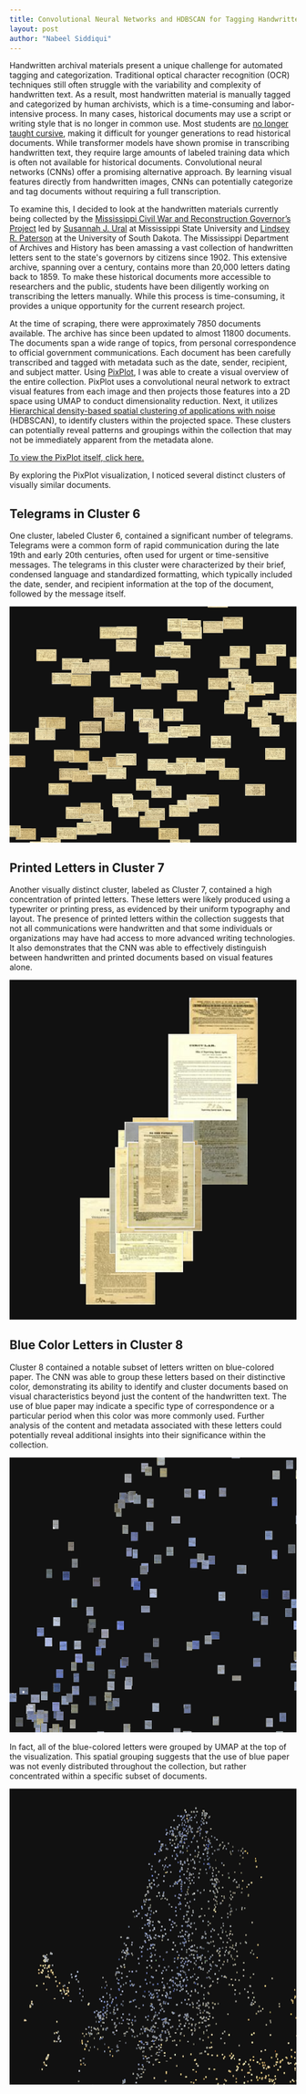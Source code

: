 ```yaml
---
title: Convolutional Neural Networks and HDBSCAN for Tagging Handwritten Archival Material
layout: post
author: "Nabeel Siddiqui"
---
```


Handwritten archival materials present a unique challenge for automated tagging and categorization. Traditional optical character recognition (OCR) techniques still often struggle with the variability and complexity of handwritten text. As a result, most handwritten material is manually tagged and categorized by human archivists, which is a time-consuming and labor-intensive process. In many cases, historical documents may use a script or writing style that is no longer in common use. Most students are [no longer taught cursive](https://www.theatlantic.com/magazine/archive/2022/10/gen-z-handwriting-teaching-cursive-history/671246/), making it difficult for younger generations to read historical documents. While transformer models have shown promise in transcribing handwritten text, they require large amounts of labeled training data which is often not available for historical documents. Convolutional neural networks (CNNs) offer a promising alternative approach. By learning visual features directly from handwritten images, CNNs can potentially categorize and tag documents without requiring a full transcription.

To examine this, I decided to look at the handwritten materials currently being collected by the [Mississippi Civil War and Reconstruction Governor’s Project](https://cwrgm.org/) led by [Susannah J. Ural](https://www.history.msstate.edu/directory/abc123) at Mississippi State University and [Lindsey R. Paterson](https://lindseyraepeterson.com/) at the University of South Dakota. The Mississippi Department of Archives and History has been amassing a vast collection of handwritten letters sent to the state's governors by citizens since 1902. This extensive archive, spanning over a century, contains more than 20,000 letters dating back to 1859. To make these historical documents more accessible to researchers and the public, students have been diligently working on transcribing the letters manually. While this process is time-consuming, it provides a unique opportunity for the current research project.

At the time of scraping, there were approximately 7850 documents available. The archive has since been updated to almost 11800 documents. The documents span a wide range of topics, from personal correspondence to official government communications. Each document has been carefully transcribed and tagged with metadata such as the date, sender, recipient, and subject matter. Using [PixPlot](https://github.com/YaleDHLab/pix-plot), I was able to create a visual overview of the entire collection. PixPlot uses a convolutional neural network to extract visual features from each image and then projects those features into a 2D space using UMAP to conduct dimensionality reduction. Next, it utilizes [Hierarchical density-based spatial clustering of applications with noise](https://hdbscan.readthedocs.io/en/latest/how_hdbscan_works.html) (HDBSCAN), to identify clusters within the projected space. These clusters can potentially reveal patterns and groupings within the collection that may not be immediately apparent from the metadata alone.

[To view the PixPlot itself, click here.](https://nabeelsiddiqui.net/civil_war_and_reconstruction_governors/)

By exploring the PixPlot visualization, I noticed several distinct clusters of visually similar documents.


## Telegrams in Cluster 6

One cluster, labeled Cluster 6, contained a significant number of telegrams. Telegrams were a common form of rapid communication during the late 19th and early 20th centuries, often used for urgent or time-sensitive messages. The telegrams in this cluster were characterized by their brief, condensed language and standardized formatting, which typically included the date, sender, and recipient information at the top of the document, followed by the message itself.

![](../assets/governors_reconstruction/cluster_6_telegrams.png)

## Printed Letters in Cluster 7

Another visually distinct cluster, labeled as Cluster 7, contained a high concentration of printed letters. These letters were likely produced using a typewriter or printing press, as evidenced by their uniform typography and layout. The presence of printed letters within the collection suggests that not all communications were handwritten and that some individuals or organizations may have had access to more advanced writing technologies. It also demonstrates that the CNN was able to effectively distinguish between handwritten and printed documents based on visual features alone.

![](../assets/governors_reconstruction/cluster_7_printed.png)


## Blue Color Letters in Cluster 8

Cluster 8 contained a notable subset of letters written on blue-colored paper. The CNN was able to group these letters based on their distinctive color, demonstrating its ability to identify and cluster documents based on visual characteristics beyond just the content of the handwritten text. The use of blue paper may indicate a specific type of correspondence or a particular period when this color was more commonly used. Further analysis of the content and metadata associated with these letters could potentially reveal additional insights into their significance within the collection.

![](../assets/governors_reconstruction/cluster_8_color.png)

In fact, all of the blue-colored letters were grouped by UMAP at the top of the visualization. This spatial grouping suggests that the use of blue paper was not evenly distributed throughout the collection, but rather concentrated within a specific subset of documents.

![](../assets/governors_reconstruction/color_grouping.png)
